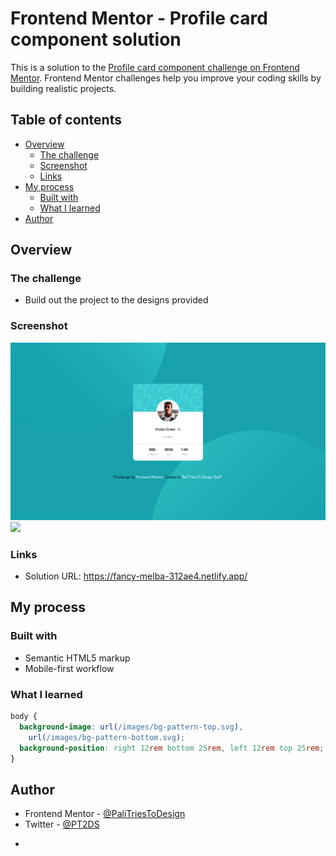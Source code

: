 # Frontend Mentor - Profile card component solution

This is a solution to the [Profile card component challenge on Frontend Mentor](https://www.frontendmentor.io/challenges/profile-card-component-cfArpWshJ). Frontend Mentor challenges help you improve your coding skills by building realistic projects.

## Table of contents

- [Overview](#overview)
  - [The challenge](#the-challenge)
  - [Screenshot](#screenshot)
  - [Links](#links)
- [My process](#my-process)
  - [Built with](#built-with)
  - [What I learned](#what-i-learned)
- [Author](#author)

## Overview

### The challenge

- Build out the project to the designs provided

### Screenshot

![](./screenshots/desktop-screenshot.png)
![](./screenshots/mobile-screenshot.png.png)

### Links

- Solution URL: https://fancy-melba-312ae4.netlify.app/

## My process

### Built with

- Semantic HTML5 markup
- Mobile-first workflow

### What I learned

```css
body {
  background-image: url(/images/bg-pattern-top.svg),
    url(/images/bg-pattern-bottom.svg);
  background-position: right 12rem bottom 25rem, left 12rem top 25rem;
}
```

## Author

- Frontend Mentor - [@PaliTriesToDesign](https://www.frontendmentor.io/profile/PaliTriesToDesign)
- Twitter - [@PT2DS](https://www.twitter.com/PT2DS)

*
